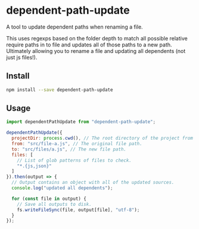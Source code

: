 # dependent-path-update

A tool to update dependent paths when renaming a file.

This uses regexps based on the folder depth to match all possible relative require paths in to file and updates all of those paths to a new path. Ultimately allowing you to rename a file and updating all dependents (not just js files!).

## Install

```bash
npm install --save dependent-path-update
```

## Usage

```javascript
import dependentPathUpdate from "dependent-path-update";

dependentPathUpdate({
  projectDir: process.cwd(), // The root directory of the project from which all paths should be relative.
  from: "src/file-a.js", // The original file path.
  to: "src/files/a.js", // The new file path.
  files: [
    // List of glob patterns of files to check.
    "*.{js,json}"
  ]
}).then(output => {
  // Output contains an object with all of the updated sources.
  console.log("updated all dependents");

  for (const file in output) {
    // Save all outputs to disk.
    fs.writeFileSync(file, output[file], "utf-8");
  }
});
```
